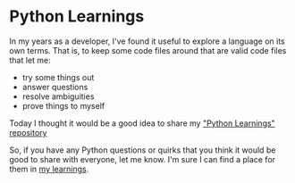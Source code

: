 Python Learnings
================

In my years as a developer, I've found it useful to explore a language on its own terms.
That is, to keep some code files around that are valid code files that let me:
- try some things out
- answer questions
- resolve ambiguities
- prove things to myself

Today I thought it would be a good idea to share my ["Python Learnings" repository](https://stash.endurance.com/users/ngrigg/repos/python-learnings/browse)

So, if you have any Python questions or quirks that you think it would be good to share with everyone, let me know. I'm sure I can find a place for them in [my learnings](https://stash.endurance.com/users/ngrigg/repos/python-learnings/browse).

